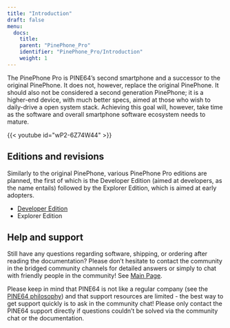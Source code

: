 ```yaml
---
title: "Introduction"
draft: false
menu:
  docs:
    title:
    parent: "PinePhone_Pro"
    identifier: "PinePhone_Pro/Introduction"
    weight: 1
---
```


The PinePhone Pro is PINE64’s second smartphone and a successor to the original PinePhone. It does not, however, replace the original PinePhone. It should also not be considered a second generation PinePhone; it is a higher-end device, with much better specs, aimed at those who wish to daily-drive a open system stack. Achieving this goal will, however, take time as the software and overall smartphone software ecosystem needs to mature.

{{< youtube id="wP2-6Z74W44" >}}

## Editions and revisions

Similarly to the original PinePhone, various PinePhone Pro editions are planned, the first of which is the Developer Edition (aimed at developers, as the name entails) followed by the Explorer Edition, which is aimed at early adopters.

* [Developer Edition](/documentation/PinePhone_Pro/Revisions/Developer_Edition)
* Explorer Edition

## Help and support

Still have any questions regarding software, shipping, or ordering after reading the documentation? Please don’t hesitate to contact the community in the bridged community channels for detailed answers or simply to chat with friendly people in the community! See [Main Page](/documentation).

Please keep in mind that PINE64 is not like a regular company (see the [PINE64 philosophy](https://www.pine64.org/community/philosophy/)) and that support resources are limited - the best way to get support quickly is to ask in the community chat! Please only contact the PINE64 support directly if questions couldn’t be solved via the community chat or the documentation.
